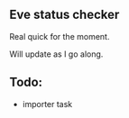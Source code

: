 ## Eve status checker

Real quick for the moment.

Will update as I go along.

## Todo:
  - importer task
